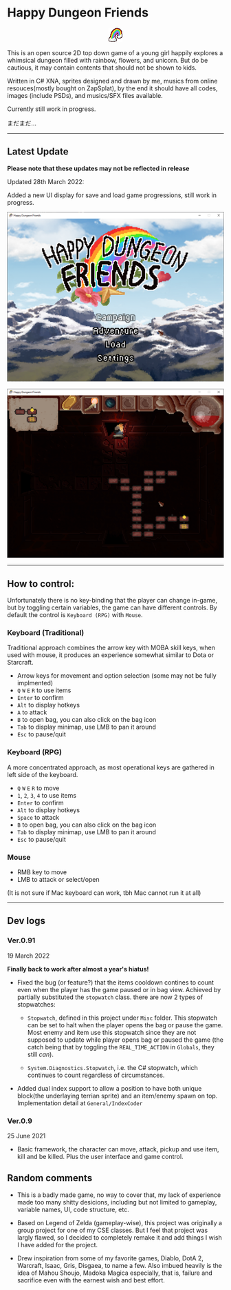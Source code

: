 # Happy Dungeon Friends

<p align="center">
  <img src="https://github.com/Amarthgul/HappyDungeonFriends/blob/main/Icon.bmp">
</p>

This is an open source 2D top down game of a young girl happily explores a whimsical dungeon 
filled with rainbow, flowers, and unicorn. But do be cautious, it may contain contents that should
not be shown to kids. 

Written in C# XNA, sprites designed and drawn by me, musics from online resouces(mostly bought on ZapSplat), 
by the end it should have all codes, images (include PSDs), and musics/SFX files available.

Currently still work in progress. 

まだまだ...

--------------------------------------------------------

## Latest Update

**Please note that these updates may not be reflected in release**

Updated 28th March 2022: 

Added a new UI display for save and load game progressions, still work in
progress. 


<p align="center">
	<img src="https://github.com/Amarthgul/HappyDungeonFriends/blob/main/Content/Screencap/W4hXXG4.png" width="512">
</p>

<p align="center">
	<img src="https://github.com/Amarthgul/HappyDungeonFriends/blob/main/Content/Screencap/lye4f1D.png" width="512">
</p>

--------------------------------------------------------

## How to control: 

Unfortunately there is no key-binding that the player can change in-game, but by toggling certain variables, 
the game can have different controls. By default the control is `Keyboard (RPG)` with `Mouse`.

### Keyboard (Traditional)

Traditional approach combines the arrow key with MOBA skill keys, when used with mouse, it
produces an experience somewhat similar to Dota or Starcraft. 

* Arrow keys for movement and option selection (some may not be fully implmented)
* `Q` `W` `E` `R` to use items 
* `Enter` to confirm
* `Alt` to display hotkeys
* `A` to attack
* `B` to open bag, you can also click on the bag icon
* `Tab` to display minimap, use LMB to pan it around 
* `Esc` to pause/quit 

### Keyboard (RPG)

A more concentrated approach, as most operational keys are gathered in left side of the keyboard.

* `Q` `W` `E` `R` to move 
* `1`, `2`, `3`, `4` to use items
* `Enter` to confirm
* `Alt` to display hotkeys
* `Space` to attack 
* `B` to open bag, you can also click on the bag icon
* `Tab` to display minimap, use LMB to pan it around 
* `Esc` to pause/quit 

### Mouse 
* RMB key to move 
* LMB to attack or select/open

(It is not sure if Mac keyboard can work, tbh Mac cannot run it at all)  

--------------------------------------------------------

## Dev logs

### Ver.0.91

19 March 2022

**Finally back to work after almost a year's hiatus!**

* Fixed the bug (or feature?) that the items cooldown contines to count even when the player has
the game paused or in bag view. Achieved by partially substituted the `stopwatch` class. there 
are now 2 types of stopwatches:

  * `Stopwatch`, defined in this project under `Misc` folder. This stopwatch can be set to halt 
when the player opens the bag or pause the game. Most enemy and item use this stopwatch since
they are not supposed to update while player opens bag or paused the game (the catch being that 
by toggling the `REAL_TIME_ACTION` in `Globals`, they still *can*). 

  * `System.Diagnostics.Stopwatch`, i.e. the C# stopwatch, which continues to count regardless
of circumstances.  

* Added dual index support to allow a position to have both unique block(the underlaying terrian sprite)
and an item/enemy spawn on top. Implementation detail at `General/IndexCoder`

### Ver.0.9

25 June 2021

* Basic framework, the character can move, attack, pickup and use item, kill and be killed. 
Plus the user interface and game control.  

## Random comments 

* This is a badly made game, no way to cover that, my lack of experience made too many shitty 
desicions, including but not limited to gameplay, variable names, UI, code structure, etc.

* Based on Legend of Zelda (gameplay-wise), this project was originally a group project
for one of my CSE classes. But I feel that project was largly flawed, so I decided to completely 
remake it and add things I wish I have added for the project. 

* Drew inspiration from some of my favorite games, Diablo, DotA 2, Warcraft, Isaac, Gris, Disgaea, 
to name a few. Also imbued heavily is the idea of Mahou Shoujo, Madoka Magica especially, that is, failure 
and sacrifice even with the earnest wish and best effort. 
